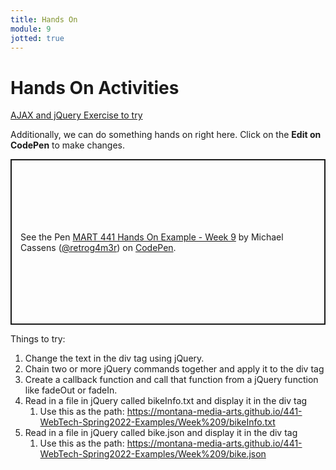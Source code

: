 ```yaml
---
title: Hands On
module: 9
jotted: true
---
```


# Hands On Activities

<a href="https://www.teaching-materials.org/ajax/exercise_ajax" target="_new">AJAX and jQuery Exercise to try</a>

Additionally, we can do something hands on right here.  Click on the **Edit on CodePen** to make changes.

<p class="codepen" data-height="400" data-theme-id="dark" data-default-tab="html,result" data-user="retrog4m3r" data-slug-hash="GRNBEmJ" style="height: 265px; box-sizing: border-box; display: flex; align-items: center; justify-content: center; border: 2px solid; margin: 1em 0; padding: 1em;" data-pen-title="MART 441 Hands On Example - Week 9">
  <span>See the Pen <a href="https://codepen.io/retrog4m3r/pen/GRNBEmJ">
  MART 441 Hands On Example - Week 9</a> by Michael Cassens (<a href="https://codepen.io/retrog4m3r">@retrog4m3r</a>)
  on <a href="https://codepen.io">CodePen</a>.</span>
</p>
<script async src="https://cpwebassets.codepen.io/assets/embed/ei.js"></script>

Things to try:

1. Change the text in the div tag using jQuery.
2. Chain two or more jQuery commands together and apply it to the div tag
3. Create a callback function and call that function from a jQuery function like fadeOut or fadeIn.
4. Read in a file in jQuery called bikeInfo.txt and display it in the div tag
   1. Use this as the path: https://montana-media-arts.github.io/441-WebTech-Spring2022-Examples/Week%209/bikeInfo.txt
5. Read in a file in jQuery called bike.json and display it in the div tag
   1. Use this as the path: https://montana-media-arts.github.io/441-WebTech-Spring2022-Examples/Week%209/bike.json

